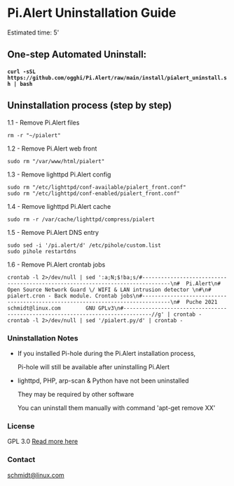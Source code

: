 # Pi.Alert Uninstallation Guide
<!--- --------------------------------------------------------------------- --->
Estimated time: 5'


## One-step Automated Uninstall:
<!--- --------------------------------------------------------------------- --->
  #### `curl -sSL https://github.com/ogghi/Pi.Alert/raw/main/install/pialert_uninstall.sh | bash`

## Uninstallation process (step by step)
<!--- --------------------------------------------------------------------- --->

1.1 - Remove Pi.Alert files
  ```
  rm -r "~/pialert"
  ```

1.2 - Remove Pi.Alert web front
  ```
  sudo rm "/var/www/html/pialert"
  ```

1.3 - Remove lighttpd Pi.Alert config
  ```
  sudo rm "/etc/lighttpd/conf-available/pialert_front.conf"
  sudo rm "/etc/lighttpd/conf-enabled/pialert_front.conf"
  ```

1.4 - Remove lighttpd Pi.Alert cache
  ```
  sudo rm -r /var/cache/lighttpd/compress/pialert
  ```

1.5 - Remove Pi.Alert DNS entry
  ```
  sudo sed -i '/pi.alert/d' /etc/pihole/custom.list
  sudo pihole restartdns
  ```

1.6 - Remove Pi.Alert crontab jobs
  ```
  crontab -l 2>/dev/null | sed ':a;N;$!ba;s/#-------------------------------------------------------------------------------\n#  Pi.Alert\n#  Open Source Network Guard \/ WIFI & LAN intrusion detector \n#\n#  pialert.cron - Back module. Crontab jobs\n#-------------------------------------------------------------------------------\n#  Puche 2021        schmidt@linux.com        GNU GPLv3\n#-------------------------------------------------------------------------------//g' | crontab -
  crontab -l 2>/dev/null | sed '/pialert.py/d' | crontab -
  ```

### Uninstallation Notes
<!--- --------------------------------------------------------------------- --->
  - If you installed Pi-hole during the Pi.Alert installation process,
 
    Pi-hole will still be available after uninstalling Pi.Alert


  - lighttpd, PHP, arp-scan & Python have not been uninstalled
 
    They may be required by other software
    
    You can uninstall them manually with command 'apt-get remove XX'

### License
  GPL 3.0
  [Read more here](../LICENSE.txt)

### Contact
  schmidt@linux.com

